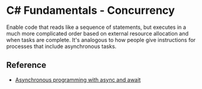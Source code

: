 # C# Fundamentals - Concurrency

 Enable code that reads like a sequence of statements, but executes in a much more complicated order based on external resource allocation and when tasks are complete. It's analogous to how people give instructions for processes that include asynchronous tasks.

## Reference

* [Asynchronous programming with async and await](https://learn.microsoft.com/en-us/dotnet/csharp/asynchronous-programming/)
